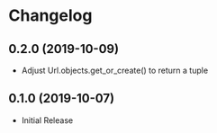 Changelog
=========

0.2.0 (2019-10-09)
------------------
* Adjust Url.objects.get_or_create() to return a tuple

0.1.0 (2019-10-07)
------------------
* Initial Release
